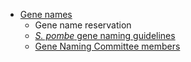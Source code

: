 - [Gene names](gene-names)
  - Gene name reservation  <!-- will link to form -->
  - [*S. pombe* gene naming guidelines](gene-names/gene-naming-guidelines)
  - [Gene Naming Committee members](gene-names/gene-naming-committee-members)
